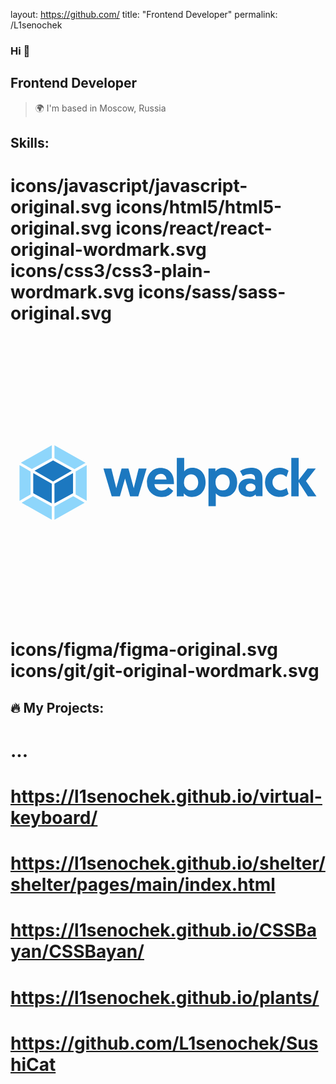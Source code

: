 layout: https://github.com/
title: "Frontend Developer"
permalink: /L1senochek
### Hi 👋
## Frontend Developer
> 🌍 I'm based in Moscow, Russia
## Skills: 
# icons/javascript/javascript-original.svg icons/html5/html5-original.svg icons/react/react-original-wordmark.svg icons/css3/css3-plain-wordmark.svg icons/sass/sass-original.svg <svg xmlns="http://www.w3.org/2000/svg" viewBox="0 0 128 128"><path fill="#8ed6fb" d="M30.13 72.62l-12.27 6.94v-5.41l7.65-4.21 4.63 2.67zm.84-.76V57.34l-4.49 2.59v9.33l4.52 2.6zm-26.46.76l12.27 6.94v-5.41l-7.65-4.2zm-.84-.76V57.34l4.49 2.59v9.33zM4.2 56.4l12.59-7.12v5.22l-8.07 4.44h-.06zm26.25 0l-12.59-7.12v5.22l8.06 4.43.08.07 4.46-2.57z"/><path fill="#1c78c0" d="M16.78 72.92l-7.54-4.15v-8.22l7.55 4.36zm1.08 0l7.55-4.15v-8.22l-7.55 4.36zM9.75 59.6l7.57-4.16 7.58 4.16-7.58 4.4-7.57-4.4zM48.61 70h3.32l3.38-11.27h-3.23l-2 8-2.14-8h-2.8l-2.16 8-2-8h-3.21L41.13 70h3.32l2.09-7.22zm6.87-5.6a5.62 5.62 0 005.93 5.88 5.35 5.35 0 004.74-2.48l-2-1.49a3.29 3.29 0 01-2.74 1.38 2.74 2.74 0 01-2.93-2.59h7.94v-.65c0-3.68-2-6-5.47-6-3.21 0-5.52 2.54-5.52 5.95zm3.13-1.23a2.39 2.39 0 012.39-2.3 2.3 2.3 0 012.41 2.28zm9 6.83h2.8v-1.18a4.39 4.39 0 003.34 1.44c3.23 0 5.52-2.43 5.52-5.9s-2.11-5.92-5.35-5.92a4.24 4.24 0 00-3.34 1.46v-5.5h-3V70zm2.89-5.6c0-2.11 1.25-3.32 2.89-3.32s2.89 1.36 2.89 3.32-1.21 3.25-2.89 3.25a3 3 0 01-2.89-3.25zm9.92 9.6h3v-5.2a4.3 4.3 0 003.34 1.44c3.23 0 5.35-2.43 5.35-5.92s-2.28-5.9-5.52-5.9a4.32 4.32 0 00-3.34 1.46v-1.17h-2.8V74zm2.89-9.7a3 3 0 012.89-3.25c1.68 0 2.89 1.25 2.89 3.25s-1.16 3.32-2.89 3.32-2.89-1.21-2.89-3.32zm9.31 2.18c0 2.37 1.94 3.77 4.22 3.77a3.52 3.52 0 002.74-1l.19.73h2.63v-7.13c0-2.52-1.08-4.42-4.7-4.42a8.41 8.41 0 00-4.44 1.34l1.12 2a6.65 6.65 0 013-.8c1.32 0 2 .67 2 1.66v.73a4.57 4.57 0 00-2.38-.59c-2.63 0-4.38 1.5-4.38 3.72zm3-.09c0-.93.8-1.57 1.94-1.57s2 .58 2 1.57-.88 1.61-2 1.61-2-.62-2-1.55zm14 1.23a3.29 3.29 0 01-.1-6.57 3.83 3.83 0 012.63 1.08l.84-2.5a5.74 5.74 0 00-3.56-1.21 5.81 5.81 0 00-6 5.95 5.73 5.73 0 006 5.88 5.67 5.67 0 003.57-1.19l-.8-2.43a4.12 4.12 0 01-2.55 1zm4.47 2.38h3v-5.83l3.75 5.83h3.49l-4.27-6.17 4-5.11h-3.34l-3.62 4.74V54.4h-3V70z"/></svg> icons/figma/figma-original.svg icons/git/git-original-wordmark.svg
## 🔥 My Projects:
# ...
# https://l1senochek.github.io/virtual-keyboard/
# https://l1senochek.github.io/shelter/shelter/pages/main/index.html
# https://l1senochek.github.io/CSSBayan/CSSBayan/
# https://l1senochek.github.io/plants/
# https://github.com/L1senochek/SushiCat

<!--
**L1senochek/L1senochek** is a ✨ _special_ ✨ repository because its `README.md` (this file) appears on your GitHub profile.

Here are some ideas to get you started:

- 🔭 I’m currently working on ...
- 🌱 I’m currently learning ...
- 👯 I’m looking to collaborate on ...
- 🤔 I’m looking for help with ...
- 💬 Ask me about ...
- 📫 How to reach me: ...
- 😄 Pronouns: ...
- ⚡ Fun fact: ...
-->
